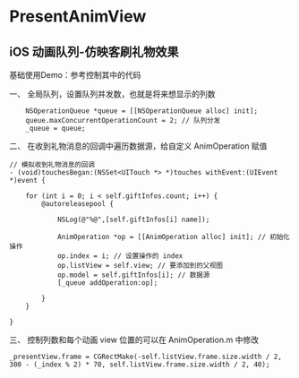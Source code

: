 # PresentAnimView
## iOS 动画队列-仿映客刷礼物效果

基础使用Demo：参考控制其中的代码

一、 全局队列，设置队列并发数，也就是将来想显示的列数

```
    NSOperationQueue *queue = [[NSOperationQueue alloc] init];
    queue.maxConcurrentOperationCount = 2; // 队列分发
    _queue = queue;

``` 


二、 在收到礼物消息的回调中遍历数据源，给自定义 AnimOperation 赋值

```
// 模拟收到礼物消息的回调
- (void)touchesBegan:(NSSet<UITouch *> *)touches withEvent:(UIEvent *)event {
    
    for (int i = 0; i < self.giftInfos.count; i++) {
        @autoreleasepool {
            
            NSLog(@"%@",[self.giftInfos[i] name]);
            
            AnimOperation *op = [[AnimOperation alloc] init]; // 初始化操作
            op.index = i; // 设置操作的 index
            op.listView = self.view; // 要添加到的父视图
            op.model = self.giftInfos[i]; // 数据源
            [_queue addOperation:op];
         
        }
    }
    
}

```

三、 控制列数和每个动画 view 位置的可以在 AnimOperation.m 中修改
```
_presentView.frame = CGRectMake(-self.listView.frame.size.width / 2, 300 - (_index % 2) * 70, self.listView.frame.size.width / 2, 40);
```

